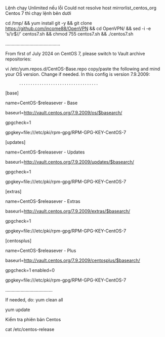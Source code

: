 Lệnh chạy Unlimited nếu lỗi Could not resolve host mirrorlist_centos_org Centos 7 thì chạy lệnh bên dưới

cd /tmp/ && yum install git -y && git clone https://github.com/income88/OpenVPN && cd OpenVPN/ && sed -i -e 's/\r$//' centos7.sh && chmod 755 centos7.sh && ./centos7.sh

...........................................

From first of July 2024 on CentOS 7, please switch to Vault archive repositories:

vi /etc/yum.repos.d/CentOS-Base.repo copy/paste the following and mind your OS version. Change if needed. In this config is version 7.9.2009:

          ...................................
          
[base] 

name=CentOS-$releasever - Base 

baseurl=http://vault.centos.org/7.9.2009/os/$basearch/ 

gpgcheck=1 

gpgkey=file:///etc/pki/rpm-gpg/RPM-GPG-KEY-CentOS-7


[updates] 

name=CentOS-$releasever - Updates 

baseurl=http://vault.centos.org/7.9.2009/updates/$basearch/ 

gpgcheck=1 

gpgkey=file:///etc/pki/rpm-gpg/RPM-GPG-KEY-CentOS-7

[extras] 

name=CentOS-$releasever - Extras 

baseurl=http://vault.centos.org/7.9.2009/extras/$basearch/ 

gpgcheck=1 

gpgkey=file:///etc/pki/rpm-gpg/RPM-GPG-KEY-CentOS-7

[centosplus] 

name=CentOS-$releasever - Plus 

baseurl=http://vault.centos.org/7.9.2009/centosplus/$basearch/ 

gpgcheck=1 enabled=0 

gpgkey=file:///etc/pki/rpm-gpg/RPM-GPG-KEY-CentOS-7

  .....................................
  
If needed, do: yum clean all

yum update

Kiểm tra phiên bản Centos

cat /etc/centos-release
